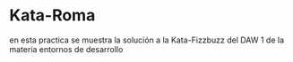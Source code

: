 # Kata-Roma

en esta practica se muestra la solución a la Kata-Fizzbuzz del DAW 1 de la materia entornos de desarrollo 
